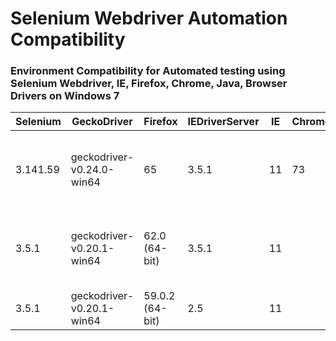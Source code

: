 # Selenium Webdriver Automation Compatibility
### Environment Compatibility for Automated testing using Selenium Webdriver, IE, Firefox, Chrome, Java, Browser Drivers on Windows 7 ###

| Selenium | GeckoDriver | Firefox | IEDriverServer | IE | ChromeDriver | Chrome | Comments |
| --- | --- | --- | --- | --- | --- | --- | --- |
| 3.141.59 | geckodriver-v0.24.0-win64	| 65	| 3.5.1 |	11	| 73 | 73 | Compatible but some webdriver command dont work in IE11 |
| 3.5.1 |	geckodriver-v0.20.1-win64 |	62.0 (64-bit) |	3.5.1 |	11 |  |  |	Compatible but some webdriver command dont work in IE11 |
|	3.5.1	|	geckodriver-v0.20.1-win64	|	59.0.2 (64-bit)	|	2.5	|	11 |  |  |	Compatible |	  



